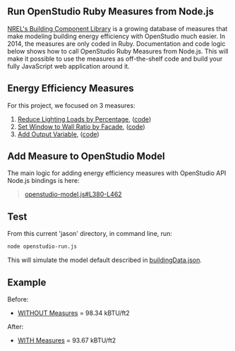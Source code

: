 Run OpenStudio Ruby Measures from Node.js
-----------------------------------------
[NREL's Building Component Library](https://bcl.nrel.gov/nrel/types/measure) is a growing database of measures that make modeling building energy efficiency with OpenStudio much easier.  In 2014, the measures are only coded in Ruby.  Documentation and code logic below shows how to call OpenStudio Ruby Measures from Node.js.  This will make it possible to use the measures as off-the-shelf code and build your fully JavaScript web application around it.

Energy Efficiency Measures
-------------------------
For this project, we focused on 3 measures:

 1. [Reduce Lighting Loads by Percentage](https://bcl.nrel.gov/node/37875), ([code](https://github.com/eebhub/openstudio_nodejs/tree/develop/jason/measures/ReduceLightingLoadsByPercentage))
 2. [Set Window to Wall Ratio by Facade](https://bcl.nrel.gov/node/37880), ([code](https://github.com/eebhub/openstudio_nodejs/tree/develop/jason/measures/SetWindowToWallRatioByFacade))
 3. [Add Output Variable](https://bcl.nrel.gov/node/37843), ([code](https://github.com/eebhub/openstudio_nodejs/tree/develop/jason/measures/AddOutputVariable))

Add Measure to OpenStudio Model
---------------------------
The main logic for adding energy efficiency measures with OpenStudio API Node.js bindings is here:
>[openstudio-model.js#L380-L462](https://github.com/eebhub/openstudio_nodejs/blob/develop/jason/openstudio-model.js#L380-L462)


Test
------
From this current 'jason' directory, in command line, run:

```sh
node openstudio-run.js
```

This will simulate the model default described in [buildingData.json](https://github.com/eebhub/openstudio_nodejs/blob/develop/jason/buildingData.json).

Example
-------
Before:
* [WITHOUT Measures](http://node.eebhub.org/simulations/JASON_2014-04-27_21.46.37.594/2-EnergyPlus-0/eplustbl.htm) = 98.34 kBTU/ft2

After:
* [WITH Measures](http://node.eebhub.org/simulations/JASON_2014-04-27_21.25.38.626/5-EnergyPlus-0/eplustbl.htm) = 93.67 kBTU/ft2